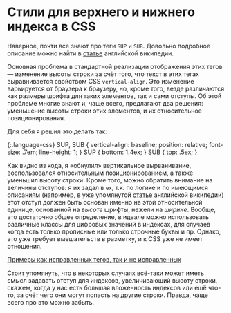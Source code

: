 # Стили для верхнего и нижнего индекса в CSS

Наверное, почти все знают про теги `SUP` и `SUB`. Довольно подробное описание можно найти в [статье](http://en.wikipedia.org/wiki/Subscript) английской википедии.

Основная проблема в стандартной реализации отображения этих тегов — изменение высоты строки за счёт того, что текст в этих тегах выравнивается свойством CSS `vertical-align`. Это изменение варьируется от браузера к браузеру, но, кроме того, везде различаются как размеры шрифта для таких элементов, так и сами отступы. Об этой проблеме многие знают и, чаще всего, предлагают два решения: уменьшение высоты строки этих элементов, и их относительное позиционирования.

Для себя я решил это делать так:

{:.language-css}
    SUP, SUB {
        vertical-align: baseline;
        position: relative;
        font-size: .7em;
        line-height: 1;
        }
    SUP {
        bottom: 1.4ex;
        }
    SUB {
        top: .5ex;
        }

Как видно из кода, я «обнулил» вертикальное вырванивание, воспользовался относительным позиционированием, а также уменьшил высоту строки. Кроме того, можно обратить внимание на величины отступов: я их задал в `ex`, т.к. по логике и по имеющимся описаниям (например, в уже упомянутой [статье](http://en.wikipedia.org/wiki/Subscript) английской википедии) этот отступ должен быть основан именно на этой относительной единице, основанной на *высоте* шрифты, нежели на *ширине*. Вообще, это достаточно общее определение, в идеале можно использовать различные классы для цифровых значений в индексах, для случаев когда есть только прописные или только строчные буквы и пр. Однако, это уже требует вмешательств в разметку, и к CSS уже не имеет отношения.

[Примеры как исправленных тегов, так и не исправленных](/demos/sup-and-sub.html)

Стоит упомянуть, что в некоторых случаях всё-таки может иметь смысл задавать отступ для индексов, увеличивающий высоту строки, скажем, когда у нас есть большая вложенность индексов или ешё что-то, за счёт чего они могут попасть на другие строки. Правда, чаще всего про это можно забыть.
